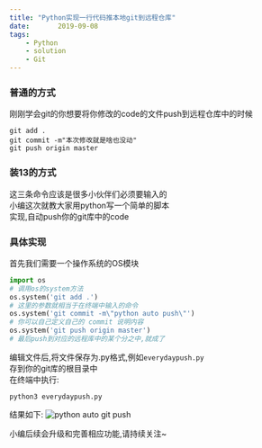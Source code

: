 ```yaml
---
title: "Python实现一行代码推本地git到远程仓库"
date:       2019-09-08
tags:
	- Python
	- solution
	- Git
---
```













### 普通的方式
刚刚学会git的你想要将你修改的code的文件push到远程仓库中的时候
```
git add .
git commit -m"本次修改就是啥也没动"
git push origin master
```

### 装13的方式
这三条命令应该是很多小伙伴们必须要输入的  
小编这次就教大家用python写一个简单的脚本  
实现,自动push你的git库中的code  

### 具体实现
首先我们需要一个操作系统的OS模块  
```python
import os
# 调用os的system方法
os.system('git add .')
# 这里的参数就相当于在终端中输入的命令
os.system('git commit -m\"python auto push\"')
# 你可以自己定义自己的 commit 说明内容
os.system('git push origin master')
# 最后push到对应的远程库中的某个分之中,就成了
```
编辑文件后,将文件保存为.py格式,例如`everydaypush.py`  
存到你的git库的根目录中  
在终端中执行:
```
python3 everydaypush.py
```
结果如下:
![python auto git push](/img/posts/python/python-auto-git-push.png)

小编后续会升级和完善相应功能,请持续关注~
